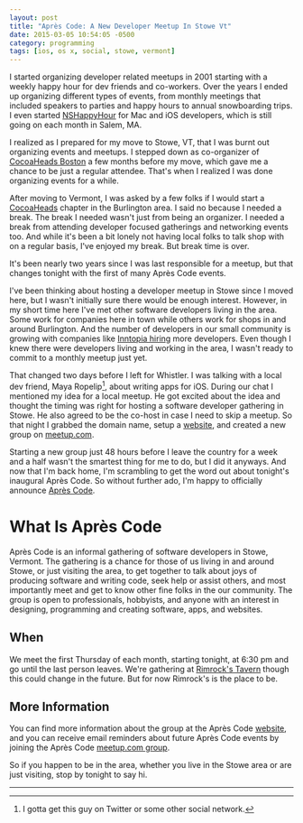 ```yaml
---
layout: post
title: "Après Code: A New Developer Meetup In Stowe Vt"
date: 2015-03-05 10:54:05 -0500
category: programming
tags: [ios, os x, social, stowe, vermont]
---
```

I started organizing developer related meetups in 2001 starting with a weekly happy hour for dev friends and co-workers. Over the years I ended up organizing different types of events, from monthly meetings that included speakers to parties and happy hours to annual snowboarding trips. I even started [NSHappyHour][1] for Mac and iOS developers, which is still going on each month in Salem, MA.

I realized as I prepared for my move to Stowe, VT, that I was burnt out organizing events and meetups. I stepped down as co-organizer of [CocoaHeads Boston][2] a few months before my move, which gave me a chance to be just a regular attendee. That's when I realized I was done organizing events for a while.

After moving to Vermont, I was asked by a few folks if I would start a [CocoaHeads][3] chapter in the Burlington area. I said no because I needed a break. The break I needed wasn't just from being an organizer. I needed a break from attending developer focused gatherings and networking events too. And while it's been a bit lonely not having local folks to talk shop with on a regular basis, I've enjoyed my break. But break time is over.

It's been nearly two years since I was last responsible for a meetup, but that changes tonight with the first of many Après Code events.

I've been thinking about hosting a developer meetup in Stowe since I moved here, but I wasn't initially sure there would be enough interest. However, in my short time here I've met other software developers living in the area. Some work for companies here in town while others work for shops in and around Burlington. And the number of developers in our small community is growing with companies like [Inntopia hiring][4] more developers. Even though I knew there were developers living and working in the area, I wasn't ready to commit to a monthly meetup just yet. 

That changed two days before I left for Whistler. I was talking with a local dev friend, Maya Ropelip[^1], about writing apps for iOS. During our chat I mentioned my idea for a local meetup. He got excited about the idea and thought the timing was right for hosting a software developer gathering in Stowe. He also agreed to be the co-host in case I need to skip a meetup. So that night I grabbed the domain name, setup a [website][5], and created a new group on [meetup.com][6]. 

Starting a new group just 48 hours before I leave the country for a week and a half wasn't the smartest thing for me to do, but I did it anyways. And now that I'm back home, I'm scrambling to get the word out about tonight's inaugural Après Code. So without further ado, I'm happy to officially announce [Après Code][5]. 

# What Is Après Code

Après Code is an informal gathering of software developers in Stowe, Vermont. The gathering is a chance for those of us living in and around Stowe, or just visiting the area, to get together to talk about joys of producing software and writing code, seek help or assist others, and most importantly meet and get to know other fine folks in the our community. The group is open to professionals, hobbyists, and anyone with an interest in designing, programming and creating software, apps, and websites.

## When

We meet the first Thursday of each month, starting tonight, at 6:30 pm and go until the last person leaves. We're gathering at [Rimrock's Tavern][7] though this could change in the future. But for now Rimrock's is the place to be.

## More Information

You can find more information about the group at the Après Code [website][5], and you can receive email reminders about future Après Code events by joining the Après Code [meetup.com group][6].

So if you happen to be in the area, whether you live in the Stowe area or are just visiting, stop by tonight to say hi.

---

[^1]: I gotta get this guy on Twitter or some other social network.

[1]: http://www.nshappyhour.org
[2]: http://www.cocoaheadsboston.org
[3]: http://cocoaheads.org
[4]: http://corp.inntopia.com/careers/
[5]: http://www.apres-code.com/
[6]: http://www.meetup.com/Apres-Code/
[7]: http://rimrocksmountaintavern.com/
